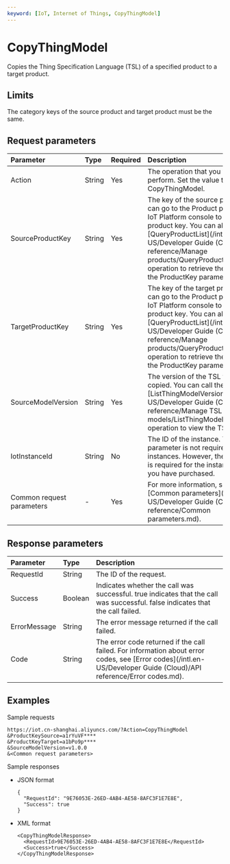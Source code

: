```yaml
---
keyword: [IoT, Internet of Things, CopyThingModel]
---
```


# CopyThingModel

Copies the Thing Specification Language \(TSL\) of a specified product to a target product.

## Limits

The category keys of the source product and target product must be the same.

## Request parameters

|Parameter|Type|Required|Description|
|:--------|:---|:-------|:----------|
|Action|String|Yes|The operation that you want to perform. Set the value to CopyThingModel.|
|SourceProductKey|String|Yes|The key of the source product. You can go to the Product page of the IoT Platform console to view the product key. You can also call the [QueryProductList](/intl.en-US/Developer Guide (Cloud)/API reference/Manage products/QueryProductList.md) operation to retrieve the value of the ProductKey parameter. |
|TargetProductKey|String|Yes|The key of the target product. You can go to the Product page of the IoT Platform console to view the product key. You can also call the [QueryProductList](/intl.en-US/Developer Guide (Cloud)/API reference/Manage products/QueryProductList.md) operation to retrieve the value of the ProductKey parameter. |
|SourceModelVersion|String|Yes|The version of the TSL to be copied. You can call the [ListThingModelVersion](/intl.en-US/Developer Guide (Cloud)/API reference/Manage TSL models/ListThingModelVersion.md) operation to view the TSL version. |
|IotInstanceId|String|No|The ID of the instance. This parameter is not required for public instances. However, the parameter is required for the instances that you have purchased.|
|Common request parameters|-|Yes|For more information, see [Common parameters](/intl.en-US/Developer Guide (Cloud)/API reference/Common parameters.md).|

## Response parameters

|Parameter|Type|Description|
|:--------|:---|:----------|
|RequestId|String|The ID of the request.|
|Success|Boolean|Indicates whether the call was successful. true indicates that the call was successful. false indicates that the call failed.|
|ErrorMessage|String|The error message returned if the call failed.|
|Code|String|The error code returned if the call failed. For information about error codes, see [Error codes](/intl.en-US/Developer Guide (Cloud)/API reference/Error codes.md).|

## Examples

Sample requests

```
https://iot.cn-shanghai.aliyuncs.com/?Action=CopyThingModel
&ProductKeySource=a1rYuVF****
&ProductKeyTarget=a1bPo9p****
&SourceModelVersion=v1.0.0
&<Common request parameters>
```

Sample responses

-   JSON format

    ```
    {
      "RequestId": "9E76053E-26ED-4AB4-AE58-8AFC3F1E7E8E",
      "Success": true
    }
    ```

-   XML format

    ```
    <CopyThingModelResponse>
      <RequestId>9E76053E-26ED-4AB4-AE58-8AFC3F1E7E8E</RequestId>
      <Success>true</Success>
    </CopyThingModelResponse>
    ```


